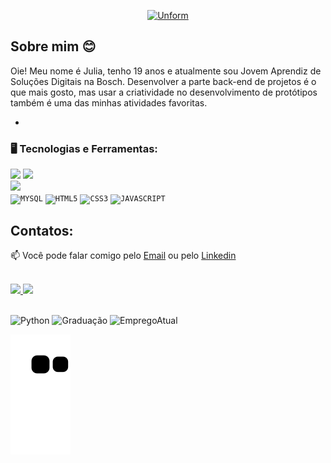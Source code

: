 <p align="center">
  <a href="https://github.com/Julia-Siqueira">
    <img src="logo.png" height="250" width="250" alt="Unform" />
  </a>
</p>

<div dsplay="inline-block">



</div>



## Sobre mim 😊

Oie! Meu nome é Julia, tenho 19 anos e atualmente sou Jovem Aprendiz de Soluções Digitais na Bosch. Desenvolver a parte back-end de projetos é o que mais gosto, mas usar a criatividade no desenvolvimento de protótipos também é uma das minhas atividades favoritas.

- 

### 🖥️ Tecnologias e Ferramentas: 

<code><img  width="40px" src="https://cdn.jsdelivr.net/gh/devicons/devicon/icons/git/git-original.svg"/></code>
<code><img  width="40px" src="https://cdn.jsdelivr.net/gh/devicons/devicon@latest/icons/python/python-original.svg"/> </code>
<code><img  width="40px" src="https://cdn.jsdelivr.net/gh/devicons/devicon@latest/icons/java/java-original.svg"/> </code>
<code><img  width="40px" src="https://cdn.jsdelivr.net/gh/devicons/devicon/icons/mysql/mysql-original.svg" title = "MYSQL"/></code>
<code><img  width="40px" src="https://cdn.jsdelivr.net/gh/devicons/devicon/icons/html5/html5-original-wordmark.svg" title = "HTML5"/></code>
<code><img  width="40px" src="https://cdn.jsdelivr.net/gh/devicons/devicon/icons/css3/css3-original-wordmark.svg" title = "CSS3"/></code>
<code><img  width="40px" src="https://cdn.jsdelivr.net/gh/devicons/devicon/icons/javascript/javascript-original.svg" title = "JAVASCRIPT"/></code>
          
          
          
## Contatos:

📫 Você pode falar comigo pelo [Email](mailto:dorival.jrr@gmail.com) ou pelo [Linkedin](https://www.linkedin.com/in/dorival-alves-804558127/) 
</br>


<br/>


<div>
<a href="https://github.com/Dorivis">
<img loading="lazy" height="180em" src="https://github-readme-stats.vercel.app/api/top-langs/?username=Dorivis&layout=compact&langs_count=7&theme=dracula"/>
<img loading="lazy" height="180em" src="https://github-readme-stats.vercel.app/api?username=Dorivis&show_icons=true&theme=dracula&include_all_commits=true&count_private=true"/>
</a>
</div>

<br/>

![Python](https://img.shields.io/badge/Python-avan%C3%A7ado-green)
![Graduação](https://img.shields.io/badge/Gradua%C3%A7%C3%A3o_Ciencia_da_Computa%C3%A7%C3%A3o-UNICAMP-green)
![EmpregoAtual](https://img.shields.io/badge/Professor-SENAI-green)



![Snake animation](https://github.com/Dorivis/Dorivis/blob/output/github-contribution-grid-snake.svg)